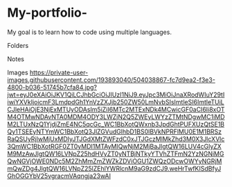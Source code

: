 # My-portfolio-
My goal is to learn how to code using multiple languages.

Folders 

Notes 

Images 
https://private-user-images.githubusercontent.com/193893040/504038867-fc7d9ea2-f3e3-4800-b036-51745b7cfa84.jpg?jwt=eyJ0eXAiOiJKV1QiLCJhbGciOiJIUzI1NiJ9.eyJpc3MiOiJnaXRodWIuY29tIiwiYXVkIjoicmF3LmdpdGh1YnVzZXJjb250ZW50LmNvbSIsImtleSI6ImtleTUiLCJleHAiOjE3NjExMTUyODAsIm5iZiI6MTc2MTExNDk4MCwicGF0aCI6Ii8xOTM4OTMwNDAvNTA0MDM4ODY3LWZjN2Q5ZWEyLWYzZTMtNDgwMC1iMDM2LTUxNzQ1YjdjZmE4NC5qcGc_WC1BbXotQWxnb3JpdGhtPUFXUzQtSE1BQy1TSEEyNTYmWC1BbXotQ3JlZGVudGlhbD1BS0lBVkNPRFlMU0E1M1BRSzRaQSUyRjIwMjUxMDIyJTJGdXMtZWFzdC0xJTJGczMlMkZhd3M0X3JlcXVlc3QmWC1BbXotRGF0ZT0yMDI1MTAyMlQwNjM2MjBaJlgtQW16LUV4cGlyZXM9MzAwJlgtQW16LVNpZ25hdHVyZT0yNTBjNTkyYTVhZTFmN2YzNGNiMGQwNGVjOWE0NDc5M2ZhMmZmZWZkZDViOGU1ZWQzODcwOWYyNGRjMmQwZDg4JlgtQW16LVNpZ25lZEhlYWRlcnM9aG9zdCJ9.weHrTwfKISdBfyJGhOGGYbV25vgracmVAqngja23wAI

